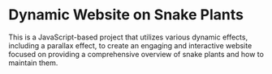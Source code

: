 # Dynamic Website on Snake Plants

This is a JavaScript-based project that utilizes various dynamic effects, including a parallax effect, to create an engaging and interactive website focused on providing a comprehensive overview of snake plants and how to maintain them.
